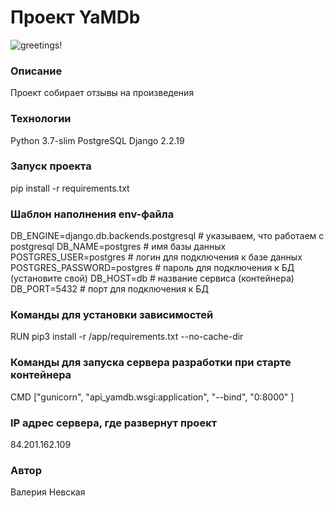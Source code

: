 # Проект YaMDb
![greetings!](https://github.com/Valneuskaya/yamdb_final/actions/workflows/yamdb_workflow.yml/badge.svg)
### Описание
Проект собирает отзывы на произведения
### Технологии
Python 3.7-slim
PostgreSQL
Django 2.2.19
### Запуск проекта
pip install -r requirements.txt
### Шаблон наполнения env-файла
DB_ENGINE=django.db.backends.postgresql # указываем, что работаем с postgresql
DB_NAME=postgres # имя базы данных
POSTGRES_USER=postgres # логин для подключения к базе данных
POSTGRES_PASSWORD=postgres # пароль для подключения к БД (установите свой)
DB_HOST=db # название сервиса (контейнера)
DB_PORT=5432 # порт для подключения к БД
### Команды для установки зависимостей
RUN pip3 install -r /app/requirements.txt --no-cache-dir
### Команды для запуска сервера разработки при старте контейнера
CMD ["gunicorn", "api_yamdb.wsgi:application", "--bind", "0:8000" ]
### IP адрес сервера, где развернут проект
84.201.162.109
### Автор
Валерия Невская
